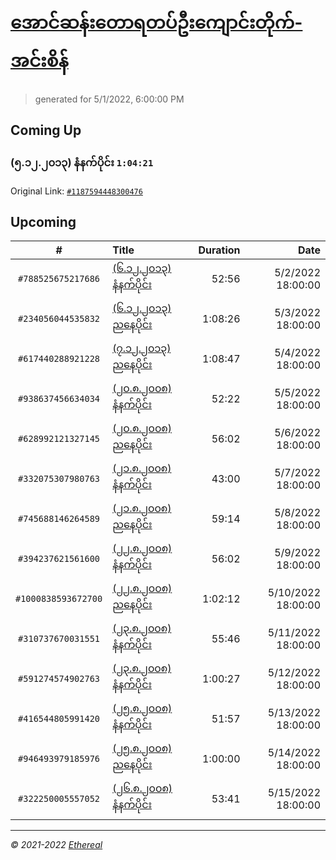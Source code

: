 # [အောင်ဆန်းတောရတပ်ဦးကျောင်းတိုက်-အင်းစိန်](https://www.facebook.com/655653464834259)

> generated for 5/1/2022, 6:00:00 PM

## Coming Up

### (၅.၁၂.၂၀၁၃) နံနက်ပိုင်း `1:04:21`

Original Link: [`#1187594448300476`](https://www.facebook.com/655653464834259/videos/1187594448300476)

## Upcoming

| # | Title | Duration | Date |
|:-----:|:------|---------:|-------------:|
| `#788525675217686` | [(၆.၁၂.၂၀၁၃) နံနက်ပိုင်း](https://www.facebook.com/655653464834259/videos/788525675217686) | 52:56 | 5/2/2022 18:00:00 |
| `#234056044535832` | [(၆.၁၂.၂၀၁၃) ညနေပိုင်း](https://www.facebook.com/655653464834259/videos/234056044535832) | 1:08:26 | 5/3/2022 18:00:00 |
| `#617440288921228` | [(၇.၁၂.၂၀၁၃) ညနေပိုင်း](https://www.facebook.com/655653464834259/videos/617440288921228) | 1:08:47 | 5/4/2022 18:00:00 |
| `#938637456634034` | [(၂၀.၈.၂၀၀၈) နံနက်ပိုင်း](https://www.facebook.com/655653464834259/videos/938637456634034) | 52:22 | 5/5/2022 18:00:00 |
| `#628992121327145` | [(၂၀.၈.၂၀၀၈) ညနေပိုင်း](https://www.facebook.com/655653464834259/videos/628992121327145) | 56:02 | 5/6/2022 18:00:00 |
| `#332075307980763` | [(၂၁.၈.၂၀၀၈) နံနက်ပိုင်း](https://www.facebook.com/655653464834259/videos/332075307980763) | 43:00 | 5/7/2022 18:00:00 |
| `#745688146264589` | [(၂၁.၈.၂၀၀၈) ညနေပိုင်း](https://www.facebook.com/655653464834259/videos/745688146264589) | 59:14 | 5/8/2022 18:00:00 |
| `#394237621561600` | [(၂၂.၈.၂၀၀၈) နံနက်ပိုင်း](https://www.facebook.com/655653464834259/videos/394237621561600) | 56:02 | 5/9/2022 18:00:00 |
| `#1000838593672700` | [(၂၂.၈.၂၀၀၈) ညနေပိုင်း](https://www.facebook.com/655653464834259/videos/1000838593672700) | 1:02:12 | 5/10/2022 18:00:00 |
| `#310737670031551` | [(၂၃.၈.၂၀၀၈) နံနက်ပိုင်း](https://www.facebook.com/655653464834259/videos/310737670031551) | 55:46 | 5/11/2022 18:00:00 |
| `#591274574902763` | [(၂၃.၈.၂၀၀၈) နံနက်ပိုင်း](https://www.facebook.com/655653464834259/videos/591274574902763) | 1:00:27 | 5/12/2022 18:00:00 |
| `#416544805991420` | [(၂၅.၈.၂၀၀၈) နံနက်ပိုင်း](https://www.facebook.com/655653464834259/videos/416544805991420) | 51:57 | 5/13/2022 18:00:00 |
| `#946493979185976` | [(၂၅.၈.၂၀၀၈) ညနေပိုင်း](https://www.facebook.com/655653464834259/videos/946493979185976) | 1:00:00 | 5/14/2022 18:00:00 |
| `#322250005557052` | [(၂၆.၈.၂၀၀၈) နံနက်ပိုင်း](https://www.facebook.com/655653464834259/videos/322250005557052) | 53:41 | 5/15/2022 18:00:00 |

---

_&copy; 2021-2022 [Ethereal](https://github.com/etherealtech)_